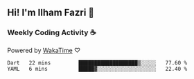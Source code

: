 ## Hi! I'm Ilham Fazri 👋

### Weekly Coding Activity ☕
Powered by [WakaTime](https://wakatime.com/) ♡
<!--START_SECTION:waka-->

```text
Dart   22 mins         ███████████████████▒░░░░░   77.60 %
YAML   6 mins          █████▓░░░░░░░░░░░░░░░░░░░   22.40 %
```

<!--END_SECTION:waka-->
